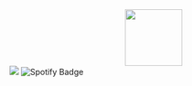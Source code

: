 
<div id="header" align="center">
  <img src="https://media.giphy.com/media/QDjpIL6oNCVZ4qzGs7/giphy.gif" width="100"/>
</div>

<div id= "badges">
<img src = "https://img.shields.io/badge/LinkedIn-blue?logo=linkedin&logoColor=white&style=for-the-badge"/>
<img src="https://img.shields.io/badge/Spotify-darkgreen?style=for-the-badge&logo=spotify&logoColor=white" alt="Spotify Badge"/>

</div>
